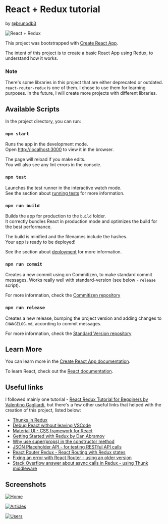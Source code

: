 # React + Redux tutorial

by [@brunodb3](https://github.com/brunodb3)

![React + Redux](https://miro.medium.com/max/1200/0*1p4U99DAhsOHqX-m.jpg)

This project was bootstrapped with [Create React App](https://github.com/facebook/create-react-app).

The intent of this project is to create a basic React App using Redux, to understand how it works.

### Note

There's some libraries in this project that are either deprecated or outdated. `react-router-redux` is one of them. I chose to use them for learning purposes. In the future, I will create more projects with different libraries.

## Available Scripts

In the project directory, you can run:

### `npm start`

Runs the app in the development mode.<br>
Open [http://localhost:3000](http://localhost:3000) to view it in the browser.

The page will reload if you make edits.<br>
You will also see any lint errors in the console.

### `npm test`

Launches the test runner in the interactive watch mode.<br>
See the section about [running tests](https://facebook.github.io/create-react-app/docs/running-tests) for more information.

### `npm run build`

Builds the app for production to the `build` folder.<br>
It correctly bundles React in production mode and optimizes the build for the best performance.

The build is minified and the filenames include the hashes.<br>
Your app is ready to be deployed!

See the section about [deployment](https://facebook.github.io/create-react-app/docs/deployment) for more information.

### `npm run commit`

Creates a new commit using on Commitizen, to make standard commit messages. Works really well with standard-version (see below - `release` script).

For more information, check the [Commitizen repository](https://github.com/commitizen/cz-cli)

### `npm run release`

Creates a new release, bumping the project version and adding changes to `CHANGELOG.md`, according to commit messages.

For more information, check the [Standard Version repository](https://github.com/conventional-changelog/standard-version)

## Learn More

You can learn more in the [Create React App documentation](https://facebook.github.io/create-react-app/docs/getting-started).

To learn React, check out the [React documentation](https://reactjs.org/).

## Useful links

I followed mainly one tutorial - [React Redux Tutorial for Begginers by Valentino Gagliardi](https://www.valentinog.com/blog/react-redux-tutorial-beginners/), but there's a few other useful links that helped with the creation of this project, listed below:

- [Thunks in Redux](https://medium.com/fullstack-academy/thunks-in-redux-the-basics-85e538a3fe60)
- [Debug React without leaving VSCode](https://medium.com/@auchenberg/live-edit-and-debug-your-react-apps-directly-from-vs-code-without-leaving-the-editor-3da489ed905f)
- [Material UI - CSS framework for React](https://material-ui.com)
- [Getting Started with Redux by Dan Abramov](https://egghead.io/courses/getting-started-with-redux)
- [Why use super(props) in the constructor method](https://overreacted.io/why-do-we-write-super-props/)
- [JSON Placeholder API - for testing RESTful API calls](https://jsonplaceholder.typicode.com/)
- [React Router Redux - React Routing with Redux states](https://github.com/reactjs/react-router-redux)
- [Fixing an error with React Router - using an older version](https://github.com/ReactTraining/react-router/issues/4477#issuecomment-278116607)
- [Stack Overflow answer about async calls in Redux - using Thunk middleware](https://stackoverflow.com/a/35415559)

## Screenshots

[![Home](https://i.postimg.cc/KvcwvKVM/image.png)](https://postimg.cc/WtKX54sN)

[![Articles](https://i.postimg.cc/3wjFv10J/image.png)](https://postimg.cc/3yRGMgZP)

[![Users](https://i.postimg.cc/6qCvk5V6/image.png)](https://postimg.cc/ct4CYW5P)
